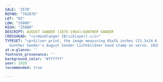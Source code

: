 ```yaml
---
SALE: '2570'
REFNO: "782878"
LOT: "65"
LOW: "15000"
HIGH: "25000"
DESCRIPT: AUGUST SANDER (1876-1964)/GUNTHER SANDER
CROSSHEAD: "<i>Handlanger [Bricklayer].</i>"
TYPESET: "<p>Silver print, the image measuring 8⅜x5¾ inches (21.3x14.6 cm.), with
  Gunther Sander's August Sander Lichtbildner hand stamp on verso. 1928; printed 1970s</p>"
at-a-glance: ''
footnote_provenance: ''
background_color: "#ffffff"
year: 1928
recommended: true

---
```

